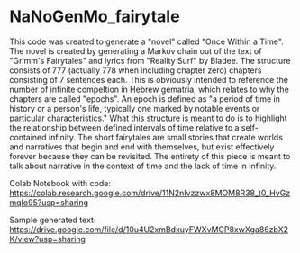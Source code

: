 # NaNoGenMo_fairytale

This code was created to generate a "novel" called "Once Within a Time". The novel is created by generating a Markov chain out of the text of "Grimm's Fairytales" and lyrics from "Reality Surf" by Bladee. The structure consists of 777 (actually 778 when including chapter zero) chapters consisting of 7 sentences each. This is obviously intended to reference the number of infinite compeltion in Hebrew gematria, which relates to why the chapters are called "epochs". An epoch is defined as "a period of time in history or a person's life, typically one marked by notable events or particular characteristics." What this structure is meant to do is to highlight the relationship between defined intervals of time relative to a self-contained infinity. The short fairytales are small stories that create worlds and narratives that begin and end with themselves, but exist effectively forever because they can be revisited. The entirety of this piece is meant to talk about narrative in the context of time and the lack of time in infinity.

Colab Notebook with code: https://colab.research.google.com/drive/11N2nIvzzwx8MOM8R38_t0_HvGzmqIo95?usp=sharing 

Sample generated text: https://drive.google.com/file/d/10u4U2xmBdxuyFWXvMCP8xwXga86zbX2K/view?usp=sharing 
